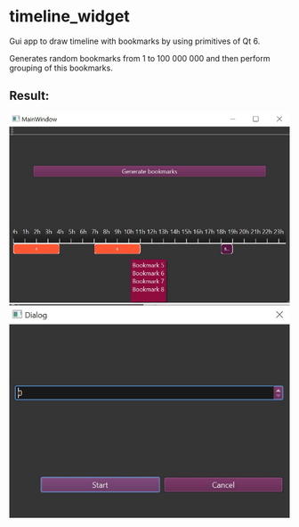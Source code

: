 # timeline_widget
Gui app to draw timeline with bookmarks by using primitives of Qt 6.

Generates random bookmarks from 1 to 100 000 000 and then perform grouping of this bookmarks.

## Result:
![main_window](./imgs/main_window_generated.jpg)
![dialog](./imgs/dialog.jpg)
